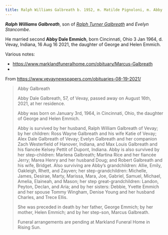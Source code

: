 ```yaml
---
title: Ralph Williams Galbreath b. 1952, m. Matilde Pignoloni, m. Abby Dale Emmich
---
```

***Ralph Williams Galbreath***, son of *[Ralph Turner Galbreath](galbreath-ralph-turner-1911.md)* and *Evelyn Stancombe*.

He married second **Abby Dale Emmich**, born Cincinnati, Ohio 3 Jan 1964, d. Vevay, Indiana,  16 Aug 16 2021, the daughter of George and Helen Emmich.


Various notes:

* https://www.marklandfuneralhome.com/obituary/Marcus-Galbreath
* 

From https://www.vevaynewspapers.com/obituaries-08-19-2021/

> Abby Galbreath
> 
>  Abby Dale Galbreath, 57, of Vevay, passed away on August 16th, 2021, at her residence.
>
>  Abby was born on January 3rd, 1964, in Cincinnati, Ohio, the daughter of George and Helen Emmich.
>
>  Abby is survived by her husband, Ralph William Galbreath of Vevay; by her children: Ross Wayne Galbreath and his wife Katie of  Vevay; Alex Dale Galbreath of Vevay; Evelyn Galbreath and her companion Zach Westerfield of Hanover, Indiana, and Max Louis Galbreath and his fiancée Kelsey Pettit of Dupont, Indiana. Abby is also survived by her step-children: Marlena Galbreath; Martina Rice and her fiancée Jerry; Marea Henry and her husband Doug; and Robert Galbreath and his wife, Bridget.
> Also surviving are Abby’s grandchildren: Allie, Emily, Oakleigh, Rhett, and Zayven; her step-grandchildren: Michelle, James, Desirae, Marty, Marissa, Mara, Joe, Gabriel, Samuel, Michael, Amelia, Elaineah, and Mason; her step great-grandchildren: Landon, Peyton, Declan, and Aria; and by her sisters: Debbie, Yvette Emmich and her spouse Tommy Wingham, Denise Young and her husband Charles, and Trece Ellis.
>
>  She was preceded in death by her father, George Emmich; by her mother, Helen Emmich; and by her step-son, Marcus Galbreath.
>
>  Funeral arrangements are pending at Markland Funeral Home in Rising Sun.
